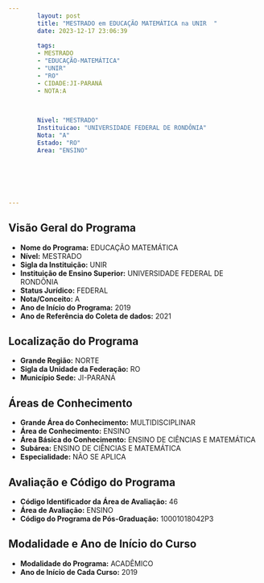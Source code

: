 ```yaml
---
        layout: post
        title: "MESTRADO em EDUCAÇÃO MATEMÁTICA na UNIR  "
        date: 2023-12-17 23:06:39
     
        tags:
        - MESTRADO
        - "EDUCAÇÃO-MATEMÁTICA"
        - "UNIR"
        - "RO"
        - CIDADE:JI-PARANÁ
        - NOTA:A
        
       

        Nivel: "MESTRADO"
        Instituicao: "UNIVERSIDADE FEDERAL DE RONDÔNIA"
        Nota: "A"
        Estado: "RO"
        Area: "ENSINO"
        
        
        
        
        
        
---
```

## Visão Geral do Programa
- **Nome do Programa:** EDUCAÇÃO MATEMÁTICA
- **Nível:** MESTRADO
- **Sigla da Instituição:** UNIR
- **Instituição de Ensino Superior:** UNIVERSIDADE FEDERAL DE RONDÔNIA
- **Status Jurídico:** FEDERAL
- **Nota/Conceito:** A
- **Ano de Início do Programa:** 2019
- **Ano de Referência do Coleta de dados:** 2021

## Localização do Programa
- **Grande Região:** NORTE
- **Sigla da Unidade da Federação:** RO
- **Município Sede:** JI-PARANÁ

## Áreas de Conhecimento
- **Grande Área do Conhecimento:** MULTIDISCIPLINAR
- **Área de Conhecimento:** ENSINO
- **Área Básica do Conhecimento:** ENSINO DE CIÊNCIAS E MATEMÁTICA
- **Subárea:** ENSINO DE CIÊNCIAS E MATEMÁTICA
- **Especialidade:** NÃO SE APLICA

## Avaliação e Código do Programa
- **Código Identificador da Área de Avaliação:** 46
- **Área de Avaliação:** ENSINO
- **Código do Programa de Pós-Graduação:** 10001018042P3


## Modalidade e Ano de Início do Curso
- **Modalidade do Programa:** ACADÊMICO
- **Ano de Início de Cada Curso:** 2019
